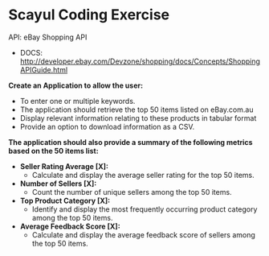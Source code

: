 # Scayul Coding Exercise

API: eBay Shopping API
- DOCS: http://developer.ebay.com/Devzone/shopping/docs/Concepts/ShoppingAPIGuide.html

**Create an Application to allow the user:**
- To enter one or multiple keywords. 
- The application should retrieve the top 50 items listed on eBay.com.au
- Display relevant information relating to these products in tabular format
- Provide an option to download information as a CSV.

**The application should also provide a summary of the following metrics based on the 50 items list:**

- **Seller Rating Average [X]:**
  - Calculate and display the average seller rating for the top 50 items.
- **Number of Sellers [X]:**
  - Count the number of unique sellers among the top 50 items. 
- **Top Product Category [X]:** 
  - Identify and display the most frequently occurring product category among the top 50 items.
- **Average Feedback Score [X]:**
  - Calculate and display the average feedback score of sellers among the top 50 items.
